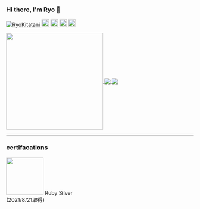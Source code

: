 ### Hi there, I'm Ryo 👋

<p align="left"> 
  <a href="https://github.com/RyoKitatani/RyoKitatani/">
    <img src="https://komarev.com/ghpvc/?username=RyoKitatani" alt="RyoKitatani"/>
  </a>
  <a href="http://twitter.com/ryo____eng">
    <img height="20" src="https://img.shields.io/twitter/follow/ryo____eng?label=Twitter&logo=twitter&style=flat" />
  </a>
  <a href="https://github.com/RyoKitatani">
    <img height="20" src="https://img.shields.io/github/followers/RyoKitatani?label=follow&logo=github&style=flat" />
  </a>
  <a href="http://qiita.com/ryo___eng">
    <img height="20" src="https://qiita-badge.apiapi.app/s/ryo___eng/posts.svg" />
  </a>
  <a href="http://qiita.com/ryo___eng">
    <img height="20" src="https://qiita-badge.apiapi.app/s/ryo___eng/contributions.svg" />
  </a>
</p>

<a href="https://github.com/RyoKitatani">
  <img align="center" src="https://github-profile-summary-cards.vercel.app/api/cards/profile-details?username=RyoKitatani&theme=vue" height="260px" style="max-width:100%;" />
<a href="https://github.com/RyoKitatani">
  <img align="center" src="https://github-readme-stats.vercel.app/api?username=RyoKitatani&show_icons=true&hide_border=true&count_private=true" />
</a>
<a href="https://github.com/RyoKitatani">
  <img align="center" src="https://github-readme-stats.vercel.app/api/top-langs/?username=RyoKitatani&layout=compact&langs_count=6&hide=coffeescript&hide_border=true" />
</a>

</a>

----

### certifacations
<img src="https://user-images.githubusercontent.com/77328172/130640591-b84611a7-fde6-40bb-86dd-e7b9545ac1df.png" width="100px">
Ruby Silver <br>
(2021/8/21取得)

